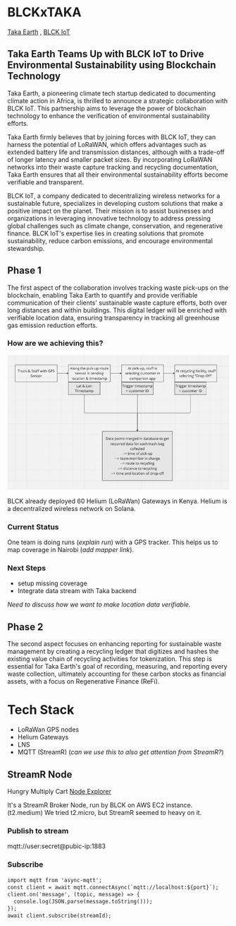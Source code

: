 # BLCKxTAKA

[Taka Earth](https://www.taka.earth) ,
[BLCK IoT](https://www.blck-iot.com)

## Taka Earth Teams Up with BLCK IoT to Drive Environmental Sustainability using Blockchain Technology 

Taka Earth, a pioneering climate tech startup dedicated to documenting climate action in Africa, is thrilled to announce a strategic collaboration with BLCK IoT. This partnership aims to leverage the power of blockchain technology to enhance the verification of environmental sustainability efforts.

Taka Earth firmly believes that by joining forces with BLCK IoT, they can harness the potential of LoRaWAN, which offers advantages such as extended battery life and transmission distances, although with a trade-off of longer latency and smaller packet sizes. By incorporating LoRaWAN networks into their waste capture tracking and recycling documentation, Taka Earth ensures that all their environmental sustainability efforts become verifiable and transparent.

BLCK IoT, a company dedicated to decentralizing wireless networks for a sustainable future, specializes in developing custom solutions that make a positive impact on the planet. Their mission is to assist businesses and organizations in leveraging innovative technology to address pressing global challenges such as climate change, conservation, and regenerative finance. BLCK IoT's expertise lies in creating solutions that promote sustainability, reduce carbon emissions, and encourage environmental stewardship.


## Phase 1
The first aspect of the collaboration involves tracking waste pick-ups on the blockchain, enabling Taka Earth to quantify and provide verifiable communication of their clients' sustainable waste capture efforts, both over long distances and within buildings. This digital ledger will be enriched with verifiable location data, ensuring transparency in tracking all greenhouse gas emission reduction efforts.

### How are we achieving this?

![Run flow](images/run.png)

BLCK already deployed 60 Helium (LoRaWan) Gateways in Kenya. Helium is a decentralized wireless network on Solana.

### Current Status

One team is doing runs (*explain run*) with a GPS tracker. This helps us to map coverage in Nairobi (*add mapper link*).

### Next Steps

- setup missing coverage
- Integrate data stream with Taka backend

*Need to discuss how we want to make location data verifiable.*


## Phase 2
The second aspect focuses on enhancing reporting for sustainable waste management by creating a recycling ledger that digitizes and hashes the existing value chain of recycling activities for tokenization. This step is essential for Taka Earth's goal of recording, measuring, and reporting every waste collection, ultimately accounting for these carbon stocks as financial assets, with a focus on Regenerative Finance (ReFi).



# Tech Stack

- LoRaWan GPS nodes
- Helium Gateways
- LNS
- MQTT (StreamR)
(*can we use this to also get attention from StreamR?*)

## StreamR Node

Hungry Multiply Cart [Node Explorer](https://streamr.network/network-explorer/streams/0x8f34f641fd9e7b418aa5cf8650bd21b2201a300d%2Ftaka-pilot)

It's a StreamR Broker Node, run by BLCK on AWS EC2 instance. (t2.medium)
We tried t2.micro, but StreamR seemed to heavy on it. 

### Publish to stream

mqtt://user:secret@pubic-ip:1883


### Subscribe

```
import mqtt from 'async-mqtt';
const client = await mqtt.connectAsync(`mqtt://localhost:${port}`);
client.on('message', (topic, message) => {
  console.log(JSON.parse(message.toString()));
});
await client.subscribe(streamId);
```
